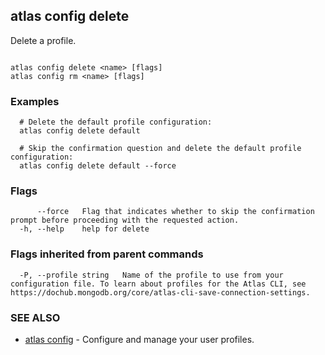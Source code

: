 ## atlas config delete

Delete a profile.



```

atlas config delete <name> [flags]
atlas config rm <name> [flags]
```

### Examples

```
  # Delete the default profile configuration:
  atlas config delete default

  # Skip the confirmation question and delete the default profile configuration:
  atlas config delete default --force
```


### Flags

```
      --force   Flag that indicates whether to skip the confirmation prompt before proceeding with the requested action.
  -h, --help    help for delete

```


### Flags inherited from parent commands

```
  -P, --profile string   Name of the profile to use from your configuration file. To learn about profiles for the Atlas CLI, see https://dochub.mongodb.org/core/atlas-cli-save-connection-settings.

```

### SEE ALSO


* [atlas config](atlas_config.md)	- Configure and manage your user profiles.



